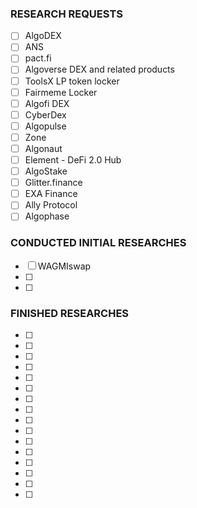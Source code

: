 ### RESEARCH REQUESTS

- [ ] AlgoDEX
- [ ] ANS
- [ ] pact.fi
- [ ] Algoverse DEX and related products
- [ ] ToolsX LP token locker
- [ ] Fairmeme Locker
- [ ] Algofi DEX
- [ ] CyberDex 
- [ ] Algopulse
- [ ] Zone
- [ ] Algonaut
- [ ] Element - DeFi 2.0 Hub
- [ ] AlgoStake
- [ ] Glitter.finance
- [ ] EXA Finance
- [ ] Ally Protocol
- [ ] Algophase

### CONDUCTED INITIAL RESEARCHES

- [ ] WAGMIswap
- [ ] 
- [ ] 


### FINISHED RESEARCHES

- [ ] 
- [ ] 
- [ ] 
- [ ] 
- [ ] 
- [ ] 
- [ ] 
- [ ] 
- [ ] 
- [ ] 
- [ ] 
- [ ] 
- [ ] 
- [ ] 
- [ ] 
- [ ] 

